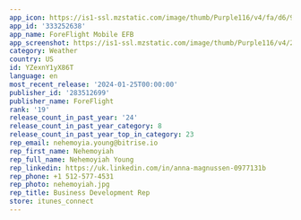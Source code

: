```yaml
---
app_icon: https://is1-ssl.mzstatic.com/image/thumb/Purple116/v4/fa/d6/9f/fad69f80-a7bf-7ff0-685b-f75ade3c9e9b/AppIcon-0-0-1x_U007emarketing-0-5-0-85-220.png/1024x1024bb.png
app_id: '333252638'
app_name: ForeFlight Mobile EFB
app_screenshot: https://is1-ssl.mzstatic.com/image/thumb/Purple116/v4/28/0f/c0/280fc094-a0bf-7b53-d2b8-b67cbba55425/pr_source.jpg/1242x2688bb.png
category: Weather
country: US
id: YZexnY1yX86T
language: en
most_recent_release: '2024-01-25T00:00:00'
publisher_id: '283512699'
publisher_name: ForeFlight
rank: '19'
release_count_in_past_year: '24'
release_count_in_past_year_category: 8
release_count_in_past_year_top_in_category: 23
rep_email: nehemoyia.young@bitrise.io
rep_first_name: Nehemoyiah
rep_full_name: Nehemoyiah Young
rep_linkedin: https://uk.linkedin.com/in/anna-magnussen-0977131b
rep_phone: +1 512-577-4531
rep_photo: nehemoyiah.jpg
rep_title: Business Development Rep
store: itunes_connect
---
```


